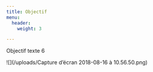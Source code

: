 ```yaml
---
title: Objectif
menu:
  header:
    weight: 3

---
```

Objectif texte 6

![](/uploads/Capture d’écran 2018-08-16 à 10.56.50.png)